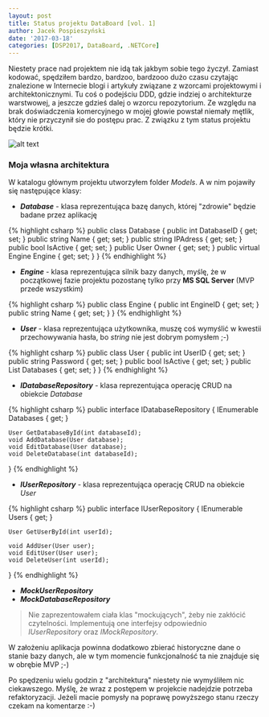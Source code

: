 ```yaml
---
layout: post
title: Status projektu DataBoard [vol. 1]
author: Jacek Pospieszyński
date: '2017-03-18'
categories: [DSP2017, DataBoard, .NETCore]
---
```


Niestety prace nad projektem nie idą tak jakbym sobie tego życzył. Zamiast kodować, spędziłem bardzo, bardzoo, bardzooo dużo czasu czytając znalezione w Internecie blogi i artykuły związane z wzorcami projektowymi i architektonicznymi. Tu coś o podejściu DDD, gdzie indziej o architekturze warstwowej, a jeszcze gdzieś dalej o wzorcu repozytorium. Ze względu na brak doświadczenia komercyjnego w mojej głowie powstał niemały mętlik, który nie przyczynił sie do postępu prac. Z związku z tym status projektu będzie krótki.

![alt text](https://media.giphy.com/media/KI9oNS4JBemyI/giphy.gif "mind blown")

<!--more-->

### Moja własna architektura

W katalogu głównym projektu utworzyłem folder *Models*. A w nim pojawiły się następujące klasy:
* ***Database*** - klasa reprezentująca bazę danych, której "zdrowie" będzie badane przez aplikację

{% highlight csharp %}
public class Database
{
    public int DatabaseID { get; set; }
    public string Name { get; set; }
    public string IPAdress { get; set; }
    public bool IsActive { get; set; }
    public User Owner { get; set; }
    public virtual Engine Engine { get; set; }
}
{% endhighlight %}

* ***Engine*** - klasa reprezentująca silnik bazy danych, myślę, że w początkowej fazie projektu pozostanę tylko przy **MS SQL Server** (MVP przede wszystkim)

{% highlight csharp %}
public class Engine
{
    public int EngineID { get; set; }
    public string Name { get; set; }
}
{% endhighlight %}

* ***User*** - klasa reprezentująca użytkownika, muszę coś wymyślić w kwestii przechowywania hasła, bo *string* nie jest dobrym pomysłem ;-)

{% highlight csharp %}
public class User
{
    public int UserID { get; set; }
    public string Password { get; set; }
    public bool IsActive { get; set; }
    public List<Database> Databases { get; set; }
}
{% endhighlight %}

* ***IDatabaseRepository*** - klasa reprezentująca operację CRUD na obiekcie *Database*

{% highlight csharp %}
public interface IDatabaseRepository
{
    IEnumerable<Database> Databases { get; }
    
    User GetDatabaseById(int databaseId);
    void AddDatabase(User database);
    void EditDatabase(User database);
    void DeleteDatabase(int databaseId);
}
{% endhighlight %}

* ***IUserRepository*** - klasa reprezentująca operację CRUD na obiekcie *User*

{% highlight csharp %}
public interface IUserRepository
{
    IEnumerable<User> Users { get; }

    User GetUserById(int userId);

    void AddUser(User user);
    void EditUser(User user);
    void DeleteUser(int userId);
}
{% endhighlight %}

* ***MockUserRepository***
* ***MockDatabaseRepository***

>Nie zaprezentowałem ciała klas "mockujących", żeby nie zakłócić czytelności. Implementują one interfejsy odpowiednio *IUserRepository* oraz *IMockRepository*.

W założeniu aplikacja powinna dodatkowo zbierać historyczne dane o stanie bazy danych, ale w tym momencie funkcjonalność ta nie znajduje się w obrębie MVP ;-)

Po spędzeniu wielu godzin z "architekturą" niestety nie wymyśliłem nic ciekawszego. Myślę, że wraz z postępem w projekcie nadejdzie potrzeba refaktoryzacji.
Jeżeli macie pomysły na poprawę powyższego stanu rzeczy czekam na komentarze :-)